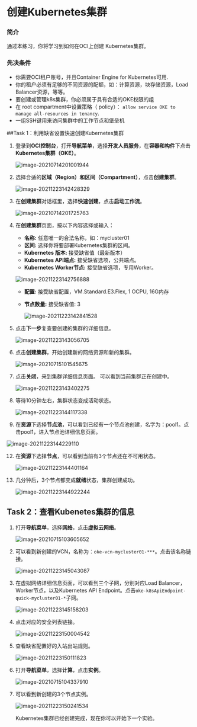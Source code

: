 # 创建Kubernetes集群 

### 简介

通过本练习，你将学习到如何在OCI上创建 Kubernetes集群。



### 先决条件

- 你需要OCI租户账号，并且Container Engine for Kubernetes可用.
- 你的租户必须有足够的不同资源的配额，如：计算资源，块存储资源，Load Balancer资源，等等。
- 要创建或管理k8s集群，你必须属于具有合适的OKE权限的组
- 在 root compartment中设置策略（ policy）：  ```allow service OKE to manage all-resources in tenancy```.
- 一组SSH键用来访问集群中的工作节点和堡垒机

##Task 1：利用缺省设置快速创建Kubernetes集群

1. 登录到**OCI控制台**，打开**导航菜单**，选择**开发人员服务**，在**容器和构件**下点击**Kubernetes集群（OKE）**。

   ![image-20210714201001944](images/image-20210714201001944.png)

2. 选择合适的**区域（Region）**和**区间（Compartment）**，点击**创建集群**。

   ![image-20211223142428329](images/image-20211223142428329.png)

3. 在**创建集群**对话框里，选择**快速创建**，点击**启动工作流**。

   ![image-20210714201725763](images/image-20210714201725763.png)

4. 在**创建集群**页面，按以下内容选择或输入：

   - **名称:** 任意唯一的合法名称，如：mycluster01
   - **区间:** 选择你将要部署Kubernetes集群的区间。
   - **Kubernetes 版本:** 接受缺省值（最新版本）
   - **Kubernetes API端点:** 接受缺省选项，公共端点。
   - **Kubernetes Worker节点:** 接受缺省选项，专用Worker。

   ![image-20211223142756888](images/image-20211223142756888.png)

   - **配置:** 接受缺省配置，VM.Standard.E3.Flex, 1 OCPU, 16G内存

   - **节点数量:** 接受缺省值: 3

       ![image-20211223142841528](images/image-20211223142841528.png)

       

   

6. 点击**下一步**复查要创建的集群的详细信息。

   ![image-20211223143056705](images/image-20211223143056705.png)

7. 点击**创建集群**，开始创建新的网络资源和新的集群。

   ![image-20210715101545675](images/image-20210715101545675.png)

8. 点击**关闭**，来到集群详细信息页面。 可以看到当前集群正在创建中。

   ![image-20211223143402275](images/image-20211223143402275.png)

9. 等待10分钟左右，集群状态变成活动状态。

   ![image-20211223144117338](images/image-20211223144117338.png)

9. 在**资源**下选择**节点池**，可以看到已经有一个节点池创建，名字为：pool1。点击pool1，进入节点池详细信息页面。

  ![image-20211223144229110](images/image-20211223144229110.png)

  

12. 在**资源**下选择**节点**，可以看到当前有3个节点还在不可用状态。

    ![image-20211223144401164](images/image-20211223144401164.png)

13. 几分钟后，3个节点都变成**就绪**状态，集群创建成功。

    ![image-20211223144922244](images/image-20211223144922244.png)



## Task 2：查看Kubenetes集群的信息

1. 打开**导航菜单**，选择**网络**，点击**虚拟云网络**。

   ![image-20210715103605652](images/image-20210715103605652.png)

2. 可以看到新创建的VCN，名称为：`oke-vcn-mycluster01-***`。点击该名称链接。

   ![image-20211223145043087](images/image-20211223145043087.png)

3. 在虚拟网络详细信息页面，可以看到三个子网，分别对应Load Balancer，Worker节点，以及Kubernetes API Endpoint。点击`oke-k8sApiEndpoint-quick-mycluster01-*`子网。

   ![image-20211223145158203](images/image-20211223145158203.png)

4. 点击对应的安全列表链接。

   ![image-20211223150004542](images/image-20211223150004542.png)

5. 查看缺省配置好的入站出站规则。

   ![image-20211223150111823](images/image-20211223150111823.png)

   

6. 打开**导航菜单**，选择**计算**，点击**实例**。

   ![image-20210715104337910](images/image-20210715104337910.png)

7. 可以看到新创建的3个节点实例。

   ![image-20211223150241534](images/image-20211223150241534.png)

   

   Kubernetes集群已经创建完成，现在你可以开始下一个实验。

   

   



